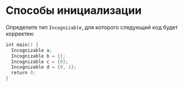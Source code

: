 # Способы инициализации

Определите тип `Incognizable`, для которого следующий код будет корректен:
```C++
int main() {
  Incognizable a;
  Incognizable b = {};
  Incognizable c = {0};
  Incognizable d = {0, 1};
  return 0;
}
```